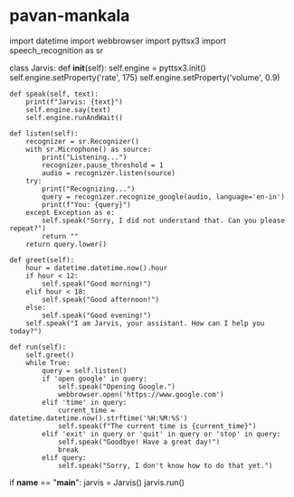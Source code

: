 # pavan-mankala
import datetime
import webbrowser
import pyttsx3
import speech_recognition as sr

class Jarvis:
    def __init__(self):
        self.engine = pyttsx3.init()
        self.engine.setProperty('rate', 175)
        self.engine.setProperty('volume', 0.9)

    def speak(self, text):
        print(f"Jarvis: {text}")
        self.engine.say(text)
        self.engine.runAndWait()

    def listen(self):
        recognizer = sr.Recognizer()
        with sr.Microphone() as source:
            print("Listening...")
            recognizer.pause_threshold = 1
            audio = recognizer.listen(source)
        try:
            print("Recognizing...")
            query = recognizer.recognize_google(audio, language='en-in')
            print(f"You: {query}")
        except Exception as e:
            self.speak("Sorry, I did not understand that. Can you please repeat?")
            return ""
        return query.lower()

    def greet(self):
        hour = datetime.datetime.now().hour
        if hour < 12:
            self.speak("Good morning!")
        elif hour < 18:
            self.speak("Good afternoon!")
        else:
            self.speak("Good evening!")
        self.speak("I am Jarvis, your assistant. How can I help you today?")

    def run(self):
        self.greet()
        while True:
            query = self.listen()
            if 'open google' in query:
                self.speak("Opening Google.")
                webbrowser.open('https://www.google.com')
            elif 'time' in query:
                current_time = datetime.datetime.now().strftime('%H:%M:%S')
                self.speak(f"The current time is {current_time}")
            elif 'exit' in query or 'quit' in query or 'stop' in query:
                self.speak("Goodbye! Have a great day!")
                break
            elif query:
                self.speak("Sorry, I don't know how to do that yet.")

if __name__ == "__main__":
    jarvis = Jarvis()
    jarvis.run()

